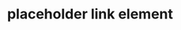 ---
{
  "title": "placeholder link element",
  "description": "If the a element has no href attribute, then the element represents a placeholder for where a link might otherwise have been placed, if it had been relevant, consisting of just the element's contents.",
  "category": "html",
  "keywords": [
    "placeholder link element"
  ],
  "last_test_date": "2019-07-28",
  "test_results_url": "https://a11ysupport.io/tech/html/a_element",
  "test_url": "https://a11ysupport.io/tech/html/a_element",
  "stats": {
    "dragon_win": {
      "chrome": {
        "75": "a"
      }
    },
    "jaws": {
      "chrome": {
        "75": "a"
      },
      "ie": {
        "11": "a"
      },
      "firefox": {
        "68": "a"
      }
    },
    "narrator": {
      "edge": {
        "44": "a"
      }
    },
    "nvda": {
      "chrome": {
        "75": "y"
      },
      "firefox": {
        "68": "y"
      }
    },
    "orca": {
      "firefox": {
        "69": "y"
      }
    },
    "talkback": {
      "and_chr": {
        "75": "y"
      }
    },
    "va_and": {
      "and_chr": {
        "77": "a"
      }
    },
    "vo_ios": {
      "ios_saf": {
        "12.3.1": "y"
      }
    },
    "vo_macos": {
      "safari": {
        "12.1.1": "a"
      }
    },
    "vc_ios": {
      "ios_saf": {
        "13.0": "a"
      }
    },
    "vc_macos": {
      "safari": {
        "13.0.2": "a"
      }
    },
    "wsr": {
      "edge": {
        "44": "a"
      },
      "chrome": {
        "77": "u"
      }
    }
  },
  "links": {
    "WHATWG HTML spec for the a element": "https://html.spec.whatwg.org/multipage/text-level-semantics.html#the-a-element",
    "HTML AAM for the a element (without href)": "https://w3c.github.io/html-aam/#el-a-no-href"
  }
}
---